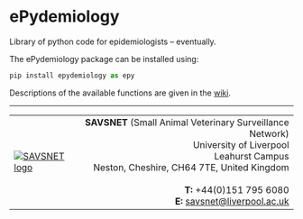 # ePydemiology
Library of python code for epidemiologists – eventually.

The ePydemiology package can be installed using:
```python
pip install epydemiology as epy
```

Descriptions of the available functions are given in the [wiki](https://github.com/lvphj/epydemiology/wiki).

---

<table border="0" summary="SAVSNET contact details">
<tr>
<td width="25%"><a href="http://www.savsnet.co.uk"><img src="https://github.com/lvphj/epydemiology/blob/master/images/savsnet_web_logo_new_small.png" alt="SAVSNET logo"></a></td>
<td width="75%" align="right"><b>SAVSNET</b> (Small Animal Veterinary Surveillance Network)<br>University of Liverpool<br>Leahurst Campus<br>Neston, Cheshire, CH64 7TE, United Kingdom<br><br><b>T:</b> +44(0)151 795 6080<br><b>E:</b> <a href="mailto:savsnet@liverpool.ac.uk">savsnet@liverpool.ac.uk</a></td>
</tr>
</table>
